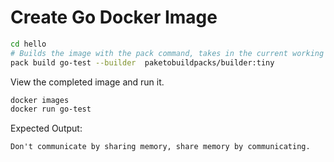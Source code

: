 # Create Go Docker Image

``` bash
cd hello
# Builds the image with the pack command, takes in the current working directory
pack build go-test --builder  paketobuildpacks/builder:tiny
```

View the completed image and run it.

``` bash
docker images
docker run go-test

```

Expected Output: 

`Don't communicate by sharing memory, share memory by communicating.`

